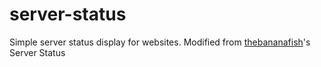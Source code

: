 server-status
=============

Simple server status display for websites.
Modified from [thebananafish](https://github.com/thebananafish/server_status)'s Server Status 
